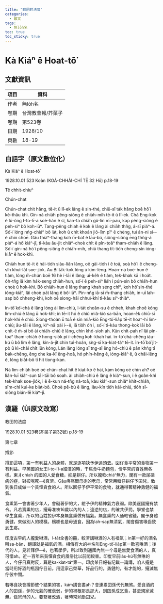 ```yaml
---
title: "教囝的法度"
categories:
  - 散文
tags:
  - 無lo̍h名
toc: true
toc_sticky: true
---
```


# Kà Kiáⁿ ê Hoat-tō͘

## 文獻資訊

| 項目 | 資料 |
|---|---|
| 作者 | 無lo̍h名 |
| 卷期 | 台灣教會報/芥菜子 |
| 卷期 | 第523卷 |
| 日期 | 1928/10 |
| 頁數 | 18-19 |

## 白話字（原文數位化）

Kà Kiáⁿ ê Hoat-tō͘

1928.10.01 523 Koàn (KOÀ-CHHÀI-CHÍ TĒ 32 Hō) p.18-19

Tē chhit-chiuⁿ

Chún-chat

Chún-chat chit hāng, tē-it ū lī-ek lâng ê sin-thé, chiū-sī ta̍k hāng boē hō͘ i kè-thâu khì. Gín-ná chia̍h pêng-siông ê chia̍h-mi̍h tē-it ū lī-ek. Chá Eng-kok ê lú-ông I-to-lī-a soè-hàn ê sî, kan-ta chia̍h gû-lin mī-pau, kap pêng-siông ê peh-sìⁿ bô koh-iūⁿ. Tang-pêng chiah ê kok ê lâng ài chia̍h thn̂g, á-sī piáⁿ-á. Só͘-í lóng nńg-chiáⁿ bô la̍t, koh ū chi̍t khoán jiō-lîm pīⁿ ê chèng, tuì án-ni sí--ê chin choē. Gâu thiàⁿ-thàng koh m̄-bat ê lāu-bú, siông-siông ēng thn̂g-á piáⁿ-á hō͘ kiáⁿ-jî, tì-kàu āu-ji̍t chiâⁿ-choè chi̍t ê pîn-toāⁿ tham-chia̍h ê lâng. Só͘-í gín-ná hō͘ i pêng-siông ê chia̍h-mi̍h, chiū thang tit-tio̍h cheng-sîn ióng-kiāⁿ ê hok-khì.

Chia̍h hun tē-it ē hāi-tio̍h siàu-liân lâng, oē gāi-tio̍h i ê toā, soà hō͘ i ê cheng-sîn khuì-la̍t soe-jio̍k. Au Bí ta̍k-kok lóng ū kìm-lēng. Hoān-nā boē-hun ê tiàm, lóng m̄-chún boē 16 hè í-lāi ê lâng; uî-ke̍h ê tiàm, tek-khak kā i hoa̍t. o̍h-tn̂g iā kìm ha̍k-seng chia̍h-hun, só͘-í ê peh-sìⁿ lia̍h i pún-sin bô chia̍h-hun choè ū hok-khì. Bô chia̍h-hun ê lâng thang khah séng chîⁿ, koh hō͘ sin-thé ióng-kiāⁿ, lâi choè pa̍t lâng ê bô͘-iūⁿ. Pin-nn̂g iā-sī m̄-thang chia̍h, in-uī lah-sap bô chheng-khì, koh oē siong-hāi chhuì-khí tì-kàu siⁿ-thiàⁿ.

ìn-tō͘ kó͘-chá ê lâng lóng ài lim-chiú, I-ta̍t choân-su ê chheh, khah choē kóng lim-chiú ê lâng ū hok-khì; in tē-it hó ê chiú miâ-kiò sa-bān, hoan-e̍k chiū-sī hok-khì ê chiú. Siong-thoân ū toā ê sîn miâ-kiò Eng-tô͘-lia̍p tē-it hoaⁿ-hí lim-chiú; āu-tāi ê lâng, kìⁿ-nā pài i--ê, iā tio̍h o̍h i, só͘-í tì-kàu thong-kok lāi bô chi̍t-ê m̄-sī bô ài chia̍h-chiú ê lâng, chin khó-sioh ah. Kūn chi̍t-pah nî lâi pîn-toāⁿ tham-chia̍h ê hong-sio̍k pí í-chêng koh-khah hāi. ìn-tō͘ chá-chêng iáu-kú ū bô lim ê lâng, kin-á-ji̍t chin tuì-hoán, sǹg-sī ka-kiat-táⁿ tē-it. ìn-tō͘ bó͘ ji̍t-pò ū kì-chài chi̍t lūn kóng, Lán lâng lóng sī tng-sî ēng hó-chiú ê pân khǹg tī ba̍k-chêng, ēng che ka-kī êng-hoâ, hó phín-hēng ê, ióng-kiāⁿ ē, ū châi-lêng ê, lóng bia̍t-bô tī hit tiong-kan.

Nā lim-chia̍h boē oē chún-chat hit ê kiat-kó ê hāi, kám kóng oē chīn ah? oē liân-luī kiáⁿ-sun tāi-tāi bô soah. ài chia̍h-chiú ê lâng ê kiáⁿ-sun, i ê goân-khì tek-khak soe-jio̍k, i ê ē-kun ná-tn̂g ná-toā, kàu kiáⁿ-sun chiâⁿ khit-chia̍h, sīm-chì kui-ke bia̍t-bô. Choè pē-bú ê lâng, iàu-kín tio̍h kái-chiú, tio̍h sî-siông bián-lē kiáⁿ-jî.

## 漢羅（Ùi原文改寫）

教囝的法度

1928.10.01 523卷(芥菜子第32號) p.18-19

第七章

撙節

撙節這項，第一有利益人的身體，就是逐項袂予伊過頭去。囡仔食平常的食物第一有利益。早英國的女王I-to-lī-a細漢的時，干焦食牛奶麵包，佮平常的百姓無各樣。東爿chiah 的國的人愛食糖，抑是餅仔。所以攏軟chiáⁿ無力，閣有一款尿磷病的症，對按呢死--ê真濟。Gâu疼痛閣毋捌的老母，常常用糖仔餅仔予囝兒，致到後日成做一个貧憚貪食的人。所以囡仔予伊平常的食物，就通得著精神勇健的福氣。

食熏第一會害著少年人，會礙著伊的大，紲予伊的精神氣力衰弱。歐美逐國攏有禁令。凡若賣熏的店，攏毋准袂16歲以內的人；違逆的店，的確共伊罰。學堂也禁學生食熏，所以的百姓掠伊本身無食熏做有福氣。無食熏的人通較省錢，閣予身體勇健，來做別人的模樣。檳榔也是毋通食，因為lah-sap無清氣，閣會傷害喙齒致到生疼。

印度古早的人攏愛啉酒，I-ta̍t全書的冊，較濟講啉酒的人有福氣；in第一好的酒名叫sa-bān，翻譯就是福氣的酒。相傳有大的神名叫Eng-tô͘-lia̍p第一歡喜啉酒；後代的人，見若拜伊--ê，也著學伊，所以致到通國內無一个毋是無愛食酒的人，真可惜ah。近一百年來貧憚貪食的風俗比以前閣較害。印度早前iáu-kú有無啉的人，今仔日真對反，算是ka-kiat-táⁿ第一。印度某日報有記載一論講，咱人攏是當時用好酒的瓶囥佇目前，用這家己榮華，好品行的，勇健的，有才能的，攏滅無佇彼中間。

若啉食袂會撙節彼个結果的害，kám講會盡ah？會連累囝孫代代無煞。愛食酒的人的囝孫，伊的元氣的確衰弱，伊的禍根那長那大，到囝孫成乞食，甚至規家滅無。做爸母的人，要緊著改酒，著時常勉勵囝兒。

